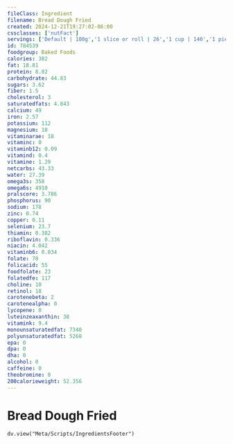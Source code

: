 ```yaml
---
fileClass: Ingredient
filename: Bread Dough Fried
created: 2024-12-21T19:27:02-06:00
cssclasses: ['nutFact']
servings: ['Default | 100g','1 slice or roll | 26','1 cup | 140','1 piece (8" dia) | 136','1 piece (7" dia) | 104','1 cubic inch | 8']
id: 784539
foodgroup: Baked Foods
calories: 382
fat: 18.81
protein: 8.02
carbohydrate: 44.83
sugars: 3.62
fiber: 1.5
cholesterol: 3
saturatedfats: 4.843
calcium: 49
iron: 2.57
potassium: 112
magnesium: 18
vitaminarae: 18
vitaminc: 0
vitaminb12: 0.09
vitamind: 0.4
vitamine: 1.29
netcarbs: 43.33
water: 27.39
omega3s: 358
omega6s: 4910
pralscore: 3.786
phosphorus: 90
sodium: 178
zinc: 0.74
copper: 0.11
selenium: 23.7
thiamin: 0.382
riboflavin: 0.336
niacin: 4.042
vitaminb6: 0.034
folate: 78
folicacid: 55
foodfolate: 23
folatedfe: 117
choline: 10
retinol: 18
carotenebeta: 2
carotenealpha: 0
lycopene: 0
luteinzeaxanthin: 38
vitamink: 9.4
monounsaturatedfat: 7340
polyunsaturatedfat: 5268
epa: 0
dpa: 0
dha: 0
alcohol: 0
caffeine: 0
theobromine: 0
200calorieweight: 52.356
---
```


# Bread Dough Fried

```dataviewjs
dv.view("Meta/Scripts/IngredientsFooter")
```